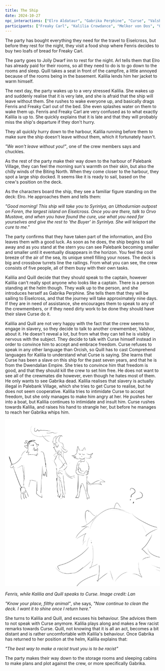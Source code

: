 ```yaml
---
title: The Ship
date: 2024-10-27
npc_interactions: ["Elro Aldataur", "Gabrika Perphine", "Curse", "Valshor Caixisys"]
participants: ["Freaky Carl", "Kalilia Crowdance", "Melkor von Dos", "Quill"]
---
```

The party has bought everything they need for the travel to Eiselcross, but before they rest for the night, they visit a food shop where Fenris decides to buy two loafs of bread for Freaky Carl.

The party goes to Jolly Dwarf inn to rest for the night. Arl tells them that Elro has already paid for their rooms, so all they need to do is to go down to the rooms and sleep. Quill takes a seat in front of the campfire, a little annoyed because of the rooms being in the basement. Kalilia lends him her jacket to warm himself.

The next day, the party wakes up to a very stressed Kalilia. She wakes up and suddenly realise that it is very late, and she is afraid that the ship will leave without them. She rushes to wake everyone up, and basically drags Fenris and Freaky Carl out of the bed. She even splashes water on them to wake them up. Fenris and Freaky Carl are very confused as to what exactly Kalilia is up to. She quickly explains that it is late and that they will probably miss the ship's departure if they don't hurry.

They all quickly hurry down to the harbour, Kalilia running before them to make sure the ship doesn't leave without them, which it fortunately hasn't.

*"We won't leave without you!"*, one of the crew members says and chuckles.

As the rest of the party make their way down to the harbour of Palebank Village, they can feel the morning sun's warmth on their skin, but also the chilly winds of the Biting North. When they come closer to the harbour, they spot a large ship docked. It seems like it is ready to sail, based on the crew's position on the deck.

As the characters board the ship, they see a familiar figure standing on the deck: Elro. He approaches them and tells them:

*"Good morning! This ship will take you to Syrinlya, an Uthodurnian outpost on Foren, the largest island on Eiselcross. Once you are there, talk to Orvo Mustave, and when you have found the cure, use what you need for yourselves and give the rest to 'the Buyer' in Syrinlya. She will teleport the cure to me."*

The party confirms that they have taken part of the information, and Elro leaves them with a good luck. As soon as he does, the ship begins to sail away and as you stand at the stern you can see Palebank becoming smaller and smaller until it eventually disappears in the horizon. You feel the cool breeze of the air of the sea, its unique smell filling your noses. The deck is big and crossbow turrets line the railings. From what you can see, the crew consists of five people, all of them busy with their own tasks.

Kalilia and Quill decide that they should speak to the captain, however Kalilia can't really spot anyone who looks like a captain. There is a person standing at the helm though. They walk up to the person, and she introduces herself as Gabrika Perphine. She tells them that they will be sailing to Eiselcross, and that the journey will take approximately nine days. If they are in need of assistance, she encourages them to speak to any of the crewmembers, or if they need dirty work to be done they should have their slave Curse do it.

Kalilia and Quill are not very happy with the fact that the crew seems to engage in slavery, so they decide to talk to another crewmember, Valshor, about it. He doesn't reveal a lot, but from what they can tell he is visibly nervous with the subject. They decide to talk with Curse himself instead in order to convince him to accept and embrace freedom. Curse refuses to speak in any other language than Orcish, so Quill has to cast Comprehend languages for Kalilia to understand what Curse is saying. She learns that Curse has been a slave on this ship for the past seven years, and that he is from the Dwendalian Empire. She tries to convince him that freedom is good, and that they should kill the crew to set him free. He does not want to see all of the crewmates die however, even though he hates most of them. He only wants to see Gabrika dead. Kalilia realises that slavery is actually illegal in Palebank Village, which she tries to get Curse to realise, but he does not seem cooperative. Kalilia tries to intimidate Curse to accept freedom, but she only manages to make him angry at her. He pushes her into a boat, but Kalilia continues to intimidate and insult him. Curse rushes towards Kalilia, and raises his hand to strangle her, but before he manages to reach her Gabrika whips him.

<img src="/img/theship.png" alt="Illustration of Kalilia and Quill talking to Curse, while Fenris watches them confused.">

*Fenris, while Kalilia and Quill speaks to Curse. Image credit: Lan*

*"Know your place, filthy animal"*, she says, *"Now continue to clean the deck. I want it to shine once I return here."*

She turns to Kalilia and Quill, and excuses his behaviour. She advices them to not speak with Curse anymore. Kalilia plays along and makes a few racist remarks towards Curse. Quill, not knowing that it is all an act, becomes a bit distant and is rather uncomfortable with Kalilia's behaviour. Once Gabrika has returned to her position at the helm, Kalilia explains that:

*"The best way to make a racist trust you is to be racist"*

The party makes their way down to the storage rooms and sleeping cabins to make plans and plot against the crew, or more specifically Gabrika.